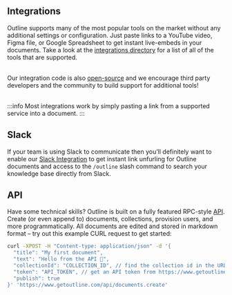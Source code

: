 ## Integrations

Outline supports many of the most popular tools on the market without any additional settings or configuration. Just paste links to a YouTube video, Figma file, or Google Spreadsheet to get instant live-embeds in your documents. Take a look at the [integrations directory](https://www.getoutline.com/integrations) for a list of all of the tools that are supported.

\
Our integration code is also [open-source](https://github.com/outline/outline) and we encourage third party developers and the community to build support for additional tools! 

\
:::info
Most integrations work by simply pasting a link from a supported service into a document.
:::


## Slack

If your team is using Slack to communicate then you’ll definitely want to enable our [Slack Integration](/settings/integrations/slack) to get instant link unfurling for Outline documents and access to the `/outline` slash command to search your knowledge base directly from Slack.

## API

Have some technical skills? Outline is built on a fully featured RPC-style [API](https://www.getoutline.com/developers). Create (or even append to) documents, collections, provision users, and more programmatically. All documents are edited and stored in markdown format – try out this example CURL request to get started:

```bash
curl -XPOST -H "Content-type: application/json" -d '{
  "title": "My first document",
  "text": "Hello from the API 👋",
  "collectionId": "COLLECTION_ID", // find the collection id in the URL bar
  "token": "API_TOKEN", // get an API token from https://www.getoutline.com/settings/tokens
  "publish": true
}' 'https://www.getoutline.com/api/documents.create'
```

